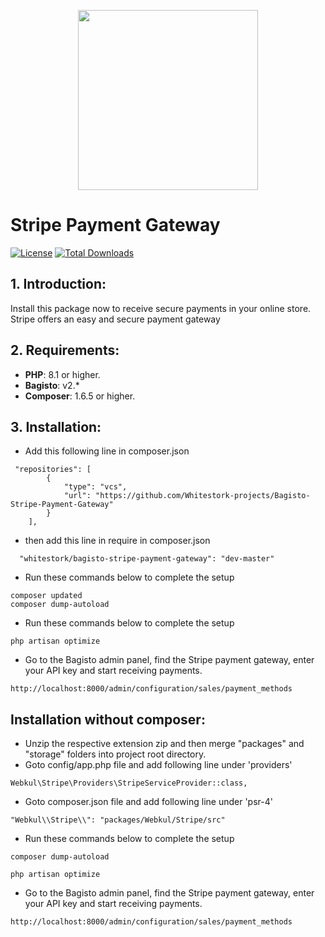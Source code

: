 <p align="center"><a href="https://codenteq.com" target="_blank"><img src="src/Resources/assets/images/stripe.svg" width="288"></a></p>

# Stripe Payment Gateway
[![License](https://poser.pugx.org/codenteq/stripe-payment-gateway/license)](https://github.com/codenteq/stripe-payment-gateway/blob/master/LICENSE)
[![Total Downloads](https://poser.pugx.org/codenteq/stripe-payment-gateway/d/total)](https://packagist.org/packages/codenteq/stripe-payment-gateway)

## 1. Introduction:

Install this package now to receive secure payments in your online store. Stripe offers an easy and secure payment gateway

## 2. Requirements:

* **PHP**: 8.1 or higher.
* **Bagisto**: v2.*
* **Composer**: 1.6.5 or higher.

## 3. Installation:

- Add this following line in composer.json
```
 "repositories": [
        {
            "type": "vcs",
            "url": "https://github.com/Whitestork-projects/Bagisto-Stripe-Payment-Gateway"
        }
    ],
```
- then add this line in require in composer.json
```
  "whitestork/bagisto-stripe-payment-gateway": "dev-master"
```

- Run these commands below to complete the setup
```
composer updated
composer dump-autoload
```

- Run these commands below to complete the setup
```
php artisan optimize
```

- Go to the Bagisto admin panel, find the Stripe payment gateway, enter your API key and start receiving payments.
```
http://localhost:8000/admin/configuration/sales/payment_methods
```

## Installation without composer:

- Unzip the respective extension zip and then merge "packages" and "storage" folders into project root directory.
- Goto config/app.php file and add following line under 'providers'

```
Webkul\Stripe\Providers\StripeServiceProvider::class,
```

- Goto composer.json file and add following line under 'psr-4'

```
"Webkul\\Stripe\\": "packages/Webkul/Stripe/src"
```

- Run these commands below to complete the setup

```
composer dump-autoload
```

```
php artisan optimize
```

- Go to the Bagisto admin panel, find the Stripe payment gateway, enter your API key and start receiving payments.
```
http://localhost:8000/admin/configuration/sales/payment_methods
```
